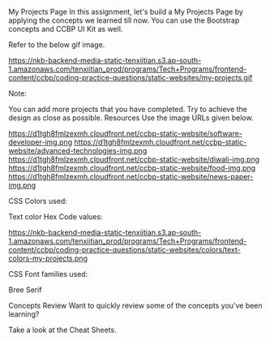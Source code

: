 My Projects Page
In this assignment, let's build a My Projects Page by applying the concepts we learned till now. You can use the Bootstrap concepts and CCBP UI Kit as well.



Refer to the below gif image.

https://nkb-backend-media-static-tenxiitian.s3.ap-south-1.amazonaws.com/tenxiitian_prod/programs/Tech+Programs/frontend-content/ccbp/coding-practice-questions/static-websites/my-projects.gif


Note:

You can add more projects that you have completed.
Try to achieve the design as close as possible. 
Resources
Use the image URLs given below.



https://d1tgh8fmlzexmh.cloudfront.net/ccbp-static-website/software-developer-img.png
https://d1tgh8fmlzexmh.cloudfront.net/ccbp-static-website/advanced-technologies-img.png
https://d1tgh8fmlzexmh.cloudfront.net/ccbp-static-website/diwali-img.png
https://d1tgh8fmlzexmh.cloudfront.net/ccbp-static-website/food-img.png
https://d1tgh8fmlzexmh.cloudfront.net/ccbp-static-website/news-paper-img.png


CSS Colors used:



Text color Hex Code values:



https://nkb-backend-media-static-tenxiitian.s3.ap-south-1.amazonaws.com/tenxiitian_prod/programs/Tech+Programs/frontend-content/ccbp/coding-practice-questions/static-websites/colors/text-colors-my-projects.png



CSS Font families used:

Bree Serif


Concepts Review
Want to quickly review some of the concepts you’ve been learning?

Take a look at the Cheat Sheets.